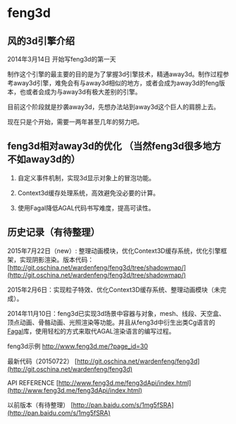 # feng3d

## 风的3d引擎介绍

2014年3月14日 开始写feng3d的第一天

制作这个引擎的最主要的目的是为了掌握3d引擎技术，精通away3d。制作过程参考away3d引擎，难免会有与away3d相似的地方，或者会成为away3d的feng版本，也或者会成为与away3d有极大差别的引擎。

目前这个阶段就是抄袭away3d，先想办法站到away3d这个巨人的肩膀上去。

现在只是个开始，需要一两年甚至几年的努力吧。

## feng3d相对away3d的优化 （当然feng3d很多地方不如away3d的）

1. 自定义事件机制，实现3d显示对象上的冒泡功能。

2. Context3d缓存处理系统，高效避免没必要的计算。

3. 使用Fagal降低AGAL代码书写难度，提高可读性。

## 历史记录（有待整理）

2015年7月22日（new）: 整理动画模块，优化Context3D缓存系统，优化引擎框架，实现阴影渲染。版本代码：[http://git.oschina.net/wardenfeng/feng3d/tree/shadowmap/](http://git.oschina.net/wardenfeng/feng3d/tree/shadowmap/)

2015年2月6日：实现粒子特效、优化Context3D缓存系统、整理动画模块（未完成）。

2014年11月10日：feng3d已实现3d场景中容器与对象，mesh、线段、天空盒、顶点动画、骨骼动画、光照渲染等功能。并且从feng3d中衍生出类Cg语言的[Fagal](fagal.md)库，使用轻松的方式来取代AGAL渲染语言的编写过程。

feng3d示例
http://www.feng3d.me/?page_id=30

最新代码（20150722）
[http://git.oschina.net/wardenfeng/feng3d](http://git.oschina.net/wardenfeng/feng3d)

API REFERENCE
[http://www.feng3d.me/feng3dApi/index.html](http://www.feng3d.me/feng3dApi/index.html)

以前版本（有待整理）
[http://pan.baidu.com/s/1mg5fSRA](http://pan.baidu.com/s/1mg5fSRA)